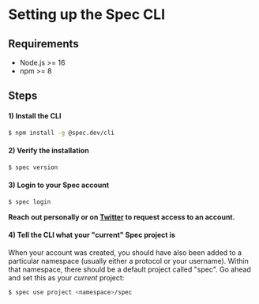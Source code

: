 # Setting up the Spec CLI

## Requirements

* Node.js >= 16
* npm >= 8

## Steps

#### 1) Install the CLI

```bash
$ npm install -g @spec.dev/cli
```

#### 2) Verify the installation

```bash
$ spec version
```

#### 3) Login to your Spec account

```bash
$ spec login
```

**Reach out personally or on [Twitter](https://twitter.com/SpecDotDev) to request access to an account.**

#### 4) Tell the CLI what your "current" Spec project is

When your account was created, you should have also been added to a particular namespace (usually either a protocol or your username). Within that namespace, there should be a default project called "spec". Go ahead and set this as your *current* project:

```bash
$ spec use project <namespace>/spec
```